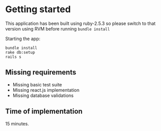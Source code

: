 # Getting started
This application has been built using ruby-2.5.3 so please switch to that version using RVM before running `bundle install`

Starting the app:
```
bundle install
rake db:setup
rails s
```

## Missing requirements
* Missing basic test suite
* Missing react.js implementation
* Missing database validations

## Time of implementation
15 minutes.